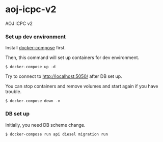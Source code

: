 # aoj-icpc-v2
AOJ ICPC v2

### Set up dev environment
Install [docker-compose](https://docs.docker.com/compose/install/) first.

Then, this command will set up containers for dev environment.
```
$ docker-compose up -d
```
Try to connect to [http://localhost:5050/](http://localhost:5050/) after DB set up.

You can stop containers and remove volumes and start again if you have trouble.
```
$ docker-compose down -v
```

### DB set up
Initially, you need DB scheme change.
```
$ docker-compose run api diesel migration run
```
